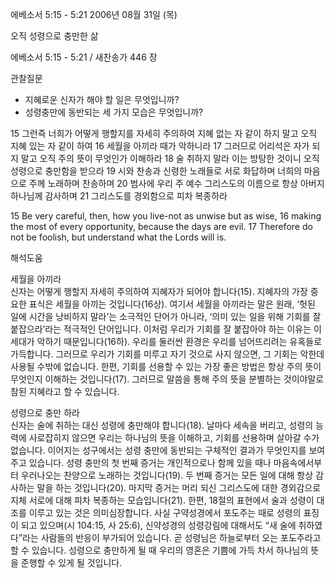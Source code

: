 에베소서 5:15 - 5:21 
2006년 08월 31일 (목)

오직 성령으로 충만한 삶



에베소서 5:15 - 5:21 / 새찬송가 446 장


관찰질문
- 지혜로운 신자가 해야 할 일은 무엇입니까?
- 성령충만에 동반되는 세 가지 모습은 무엇입니까? 

15 그런즉 너희가 어떻게 행할지를 자세히 주의하여 지혜 없는 자 같이 하지 말고 오직 지혜 있는 자 같이 하여 16 세월을 아끼라 때가 악하니라 17 그러므로 어리석은 자가 되지 말고 오직 주의 뜻이 무엇인가 이해하라 18 술 취하지 말라 이는 방탕한 것이니 오직 성령으로 충만함을 받으라 19 시와 찬송과 신령한 노래들로 서로 화답하며 너희의 마음으로 주께 노래하며 찬송하며 20 범사에 우리 주 예수 그리스도의 이름으로 항상 아버지 하나님께 감사하며 21 그리스도를 경외함으로 피차 복종하라 

15  Be very careful, then, how you live-not as unwise but as wise, 16   making the most of every opportunity, because the days are evil. 17   Therefore do not be foolish, but understand what the Lords will is.

해석도움





세월을 아끼라  
신자는 어떻게 행할지 자세히 주의하여 지혜자가 되어야 합니다(15). 지혜자의 가장 중요한 표식은 세월을 아끼는 것입니다(16상). 여기서 세월을 아끼라는 말은 원래, ‘헛된 일에 시간을 낭비하지 말라’는 소극적인 단어가 아니라, ‘의미 있는 일을 위해 기회를 잘 붙잡으라’라는 적극적인 단어입니다. 이처럼 우리가 기회를 잘 붙잡아야 하는 이유는 이 세대가 악하기 때문입니다(16하). 우리를 둘러싼 환경은 우리를 넘어뜨리려는 유혹들로 가득합니다. 그러므로 우리가 기회를 미루고 자기 것으로 사지 않으면, 그 기회는 악한데 사용될 수밖에 없습니다. 한편, 기회를 선용할 수 있는 가장 좋은 방법은 항상 주의 뜻이 무엇인지 이해하는 것입니다(17). 그러므로 말씀을 통해 주의 뜻을 분별하는 것이야말로 참된 지혜라고 할 수 있습니다.   

성령으로 충만 하라  
신자는 술에 취하는 대신 성령에 충만해야 합니다(18). 날마다 세속을 버리고, 성령의 능력에 사로잡히지 않으면 우리는 하나님의 뜻을 이해하고, 기회를 선용하며 살아갈 수가 없습니다. 이어지는 성구에서는 성령 충만에 동반되는 구체적인 결과가 무엇인지를 보여주고 있습니다. 성령 충만의 첫 번째 증거는 개인적으로나 함께 있을 때나 마음속에서부터 우러나오는 찬양으로 노래하는 것입니다(19). 두 번째 증거는 모든 일에 대해 항상 감사하는 말을 하는 것입니다(20). 마지막 증거는 머리 되신 그리스도에 대한 경외감으로 지체 서로에 대해 피차 복종하는 모습입니다(21). 한편, 18절의 표현에서 술과 성령이 대조를 이루고 있는 것은 의미심장합니다. 사실 구약성경에서 포도주는 때로 성령의 표징이 되고 있으며(시 104:15, 사 25:6), 신약성경의 성령강림에 대해서도 “새 술에 취하였다”라는 사람들의 반응이 부가되어 있습니다. 곧 성령님은 하늘로부터 오는 포도주라고 할 수 있습니다. 성령으로 충만하게 될 때 우리의 영혼은 기쁨에 가득 차서 하나님의 뜻을 준행할 수 있게 될 것입니다.